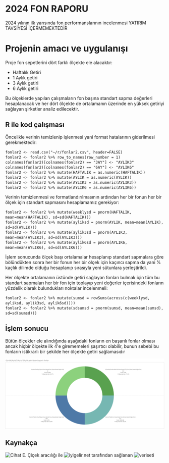# 2024 FON RAPORU
2024 yılının ilk yarısında fon performanslarının incelenmesi
YATIRIM TAVSİYESİ İÇERMEMEKTEDİR
# Projenin amacı ve uygulanışı
Proje fon sepetlerini dört farklı ölçekte ele alacaktır: 
 
 * Haftalık Getiri
 * 1 Aylık getiri
 * 3 Aylık getiri
 * 6 Aylık getiri
 
 Bu ölçeklerde yapılan çalışmaların fon başına standart sapma değerleri hesaplanacak ve her dört ölçekte de ortalamanın üzerinde en yüksek getiriyi sağlayan şirketler analiz edilecektir.
 
## R ile kod çalışması
Öncelikle verinin temizlenip işlenmesi yani format hatalarının giderilmesi gerekmektedir:

```{r}
fonlar2 <- read.csv("~/r/fonlar2.csv", header=FALSE)
fonlar2 <- fonlar2 %>% row_to_names(row_number = 1)
colnames(fonlar2)[colnames(fonlar2) == "3AY"] <- "AYLIK3"
colnames(fonlar2)[colnames(fonlar2) == "6AY"] <- "AYLIK6"
fonlar2 <- fonlar2 %>% mutate(HAFTALIK = as.numeric(HAFTALIK))
fonlar2 <- fonlar2 %>% mutate(AYLIK = as.numeric(AYLIK))
fonlar2 <- fonlar2 %>% mutate(AYLIK3 = as.numeric(AYLIK3))
fonlar2 <- fonlar2 %>% mutate(AYLIK6 = as.numeric(AYLIK6))
```

Verinin temizlenmesi ve formatlandırılmasının ardından her bir fonun her bir ölçek için standart sapmasını hesaplamamız gerekiyor:

```{r}
fonlar2 <- fonlar2 %>% mutate(weeklysd = pnorm(HAFTALIK, mean=mean(HAFTALIK), sd=sd(HAFTALIK)))
fonlar2 <- fonlar2 %>% mutate(ayliksd = pnorm(AYLIK, mean=mean(AYLIK), sd=sd(AYLIK)))
fonlar2 <- fonlar2 %>% mutate(aylik3sd = pnorm(AYLIK3, mean=mean(AYLIK3), sd=sd(AYLIK3)))
fonlar2 <- fonlar2 %>% mutate(aylik6sd = pnorm(AYLIK6, mean=mean(AYLIK6), sd=sd(AYLIK6)))
```

İşlem sonucunda ölçek başı ortalamalar hesaplanıp standart sapmalara göre bölündükten sonra her bir fonun her bir ölçek için kaçıncı sapma da yani % kaçlık dilimde olduğu hesaplanıp sırasıyla yeni sütunlara yerleştirildi.

Her ölçekte ortalamanın üstünde getiri sağlayan fonları bulmak için tüm bu standart sapmaları her bir fon için toplayıp yeni değerler içerisindeki fonların yüzdelik olarak bulundukları noktalar incelenmeli:

```{r}
fonlar2 <- fonlar2 %>% mutate(sumsd = rowSums(across(c(weeklysd, ayliksd, aylik3sd, aylik6sd))))
fonlar2 <- fonlar2 %>% mutate(sdsumsd = pnorm(sumsd, mean=mean(sumsd), sd=sd(sumsd)))
```

## İşlem sonucu

Bütün ölçekler ele alındığında aşağıdaki fonların en başarılı fonlar olması ancak hiçbir ölçekte ilk 4'e girememeleri şaşırtıcı olabilir, bunun sebebi bu fonların istikrarlı bir şekilde her ölçekte getiri sağlamasıdır 

![Final](https://github.com/YigitOker/fon2024/blob/main/Toplam%20(1).png)

## Kaynakça
![Cihat E. Çiçek](https://www.youtube.com/@cihatecicek) aracılığı ile ![iyigelir.net](https://www.iyigelir.net) tarafından sağlanan ![veriseti](https://docs.google.com/spreadsheets/d/12mGDgXraZlGZ4WG_m8nsawXUPcyFmMeO/edit?usp=sharing&ouid=104859365974990931595&rtpof=true&sd=true)
